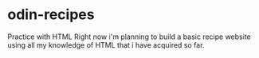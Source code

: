 # odin-recipes
Practice with HTML
Right now i'm planning to build a basic recipe website using all my knowledge of HTML that i have acquired so far.